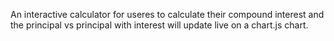 An interactive calculator for useres to calculate their compound interest and the principal vs principal with interest will update live on a chart.js chart.
